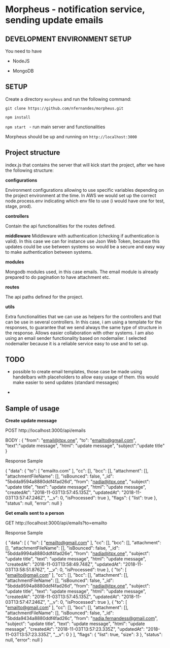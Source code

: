 Morpheus - notification service, sending update emails
=================================

DEVELOPMENT ENVIRONMENT SETUP
----------------------------------------------

You need to have 

- NodeJS 

- MongoDB 


SETUP
---------------

Create a directory `morpheus` and run the following command:

`git clone https://github.com/nfernandes/morpheus.git`

`npm install`

`npm start ` - run main server and functionalities

Morpheus should be up and running on `http://localhost:3000`


Project structure
---------------
index.js that contains the server that will kick start the project, after we have the following structure:

**configurations**

Environment configurations allowing to use specific variables depending on the project environment at the time.
In AWS we would set up the correct node.process.env indicating which env file to use (i would have one for test, stage, prod).

**controllers**

Contain the api functionalities for the routes defined.

**middleware**
Middleware with authentication (checking if authentication is valid). In this case we can for instance use Json Web Token, because this updates could be use between systems so would be a secure and easy way to make authentication between systems.

**modules**

Mongodb modules used, in this case emails. The email module is already prepared to do pagination to have attachment etc. 

**routes**

The api paths defined for the project.

**utils**

Extra functionalities that we can use as helpers for the controllers and that can be use in several controllers. 
In this case, i am using a template for the responses, to guarantee that we send always the same type of structure in the response. Allows easier collaboration with other systems. 
I am also using an email sender functionality based on nodemailer. I selected nodemailer because it is a reliable service easy to use and to set up.


TODO
---------------
- possible to create email templates, those case be made using handelbars with placeholders to allow easy usage of them. this would make easier to send updates (standard messages)

- 

Sample of usage
----------------


**Create update message**

POST http://localhost:3000/api/emails

BODY :
{
  "from": "email@itpx.one",
  "to": "emailto@gmail.com",
  "text":"update message",
  "html": "<html><head></head><body>update message</body></html>",
  "subject":"update title"
}

Response Sample

{
    "data": {
        "to": [
            "emailto.com"
        ],
        "cc": [],
        "bcc": [],
        "attachment": [],
        "attachmentFileName": [],
        "isBounced": false,
        "_id": "5bdda9594a8880ddf4fad26d",
        "from": "nadia@itpx.one",
        "subject": "update title",
        "text": "update message",
        "html": "<html><head></head><body>update message</body></html>",
        "createdAt": "2018-11-03T13:57:45.135Z",
        "updatedAt": "2018-11-03T13:57:47.246Z",
        "__v": 0,
        "isProcessed": true
    },
    "flags": {
        "list": true
    },
    "status": null,
    "error": null
}


**Get emails sent to a person**

GET http://localhost:3000/api/emails?to=emailto

Response Sample

{
    "data": [
        {
            "to": [
                "emailto@gmail.com"
            ],
            "cc": [],
            "bcc": [],
            "attachment": [],
            "attachmentFileName": [],
            "isBounced": false,
            "_id": "5bdda9994a8880ddf4fad26e",
            "from": "nadia@itpx.one",
            "subject": "update title",
            "text": "update message",
            "html": "<html><head></head><body>update message</body></html>",
            "createdAt": "2018-11-03T13:58:49.748Z",
            "updatedAt": "2018-11-03T13:58:51.876Z",
            "__v": 0,
            "isProcessed": true
        },
        {
            "to": [
                "emailto@gmail.com"
            ],
            "cc": [],
            "bcc": [],
            "attachment": [],
            "attachmentFileName": [],
            "isBounced": false,
            "_id": "5bdda9594a8880ddf4fad26d",
            "from": "nadia@itpx.one",
            "subject": "update title",
            "text": "update message",
            "html": "<html><head></head><body>update message</body></html>",
            "createdAt": "2018-11-03T13:57:45.135Z",
            "updatedAt": "2018-11-03T13:57:47.246Z",
            "__v": 0,
            "isProcessed": true
        },
        {
            "to": [
                "emailto@gmail.com"
            ],
            "cc": [],
            "bcc": [],
            "attachment": [],
            "attachmentFileName": [],
            "isBounced": false,
            "_id": "5bdda9434a8880ddf4fad26c",
            "from": "nadia.fernandess@gmail.com",
            "subject": "update title",
            "text": "update message",
            "html": "<html><head></head><body>update message</body></html>",
            "createdAt": "2018-11-03T13:57:23.335Z",
            "updatedAt": "2018-11-03T13:57:23.335Z",
            "__v": 0
        }
    ],
    "flags": {
        "list": true,
        "size": 3
    },
    "status": null,
    "error": null
}